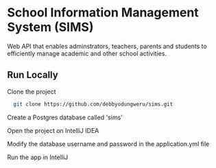 
# School Information Management System (SIMS)

Web API that enables adminstrators, teachers, parents and students to efficiently manage academic and other school activities.


## Run Locally

Clone the project

```bash
  git clone https://github.com/debbyodungweru/sims.git
```

Create a Postgres database called 'sims'

Open the project on IntelliJ IDEA

Modify the database username and password in the application.yml file

Run the app in IntelliJ

